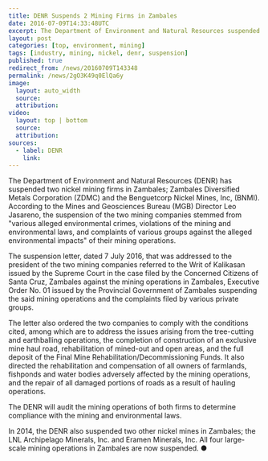 ```yaml
---
title: DENR Suspends 2 Mining Firms in Zambales
date: 2016-07-09T14:33:48UTC
excerpt: The Department of Environment and Natural Resources suspended two nickel mining firms in Zambales on 7 July due to alleged environmental crimes, violation of mining and environmental laws.
layout: post
categories: [top, environment, mining]
tags: [industry, mining, nickel, denr, suspension]
published: true
redirect_from: /news/20160709T143348
permalink: /news/2gO3K49q0ElQa6y
image:
  layout: auto_width
  source: 
  attribution: 
video:
  layout: top | bottom
  source: 
  attribution:
sources:
  - label: DENR
    link:
---
```



The Department of Environment and Natural Resources (DENR) has suspended two nickel mining firms in Zambales; Zambales Diversified Metals Corporation (ZDMC) and the Benguetcorp Nickel Mines, Inc, (BNMI).
According to the Mines and Geosciences Bureau (MGB) Director Leo Jasareno, the suspension of the two mining companies stemmed from "various alleged environmental crimes, violations of the mining and environmental laws, and complaints of various groups against the alleged environmental impacts" of their mining operations.

The suspension letter, dated 7 July 2016, that was addressed to the president of the two mining companies referred to the Writ of Kalikasan issued by the Supreme Court in the case filed by the Concerned Citizens of Santa Cruz, Zambales against the mining operations in Zambales, Executive Order No. 01 issued by the Provincial Government of Zambales suspending the said mining operations and the complaints filed by various private groups.

The letter also ordered the two companies to comply with the conditions cited, among which are to address the issues arising from the tree-cutting and earthballing operations, the completion of construction of an exclusive mine haul road, rehabilitation of mined-out and open areas, and the full deposit of the Final Mine Rehabilitation/Decommissioning Funds.
It also directed the rehabilitation and compensation of all owners of farmlands, fishponds and water bodies adversely affected by the mining operations, and the repair of all damaged portions of roads as a result of hauling operations.

The DENR will audit the mining operations of both firms to determine compliance with the mining and environmental laws.

In 2014, the DENR also suspended two other nickel mines in Zambales; the LNL Archipelago Minerals, lnc. and Eramen Minerals, Inc.
All four large-scale mining operations in Zambales are now suspended.
&#x25cf;


